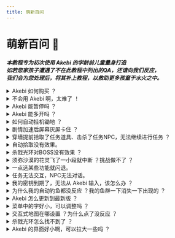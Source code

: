 ```yaml
---
title: 萌新百问
---
```


# 萌新百问 👶

<head>
  <meta charset="utf-8" />
  <meta name="description" content="Akebi 官方教程(原Akebi-GC/Acrepi)，最全面的 Akebi 中文参考文档。"/>
  <meta name="keywords" content="Akebi,Akebi-GC,Akebi教程"/>
  <meta name="author" content="Akebi,Akebi-GC,Acrepi"/>
</head>

***本教程专为初次使用 Akebi 的学龄前儿童量身打造***  
***如若您家孩子遭遇了不在此教程中列出的QA，还请向我们反应，***  
***我们会为您处理后，将其补上教程，以救助更多孩童于水火之中。***  

<details>
<summary>Akebi 如何购买 ？</summary>

推荐在 <b><a href="https://scrkit.com">SCRkit</a></b> 购买，我们将提供完整的售后服务🥰。 ➡️ <b><a href="https://scrkit.com/qqgroup">用户群</a></b>

</details>

<details>
<summary>不会用 Akebi 啊，太难了 ！</summary>

确保您有完整阅读说本教程后，依旧未能解决问题，建议采取以下方式。

<img src="https://scrkit.com/docs/akebi/helpme.png" />
</details>

<details>
<summary>Akebi 能暂停吗 ？</summary>

Akebi <b>月卡</b> 可以暂停，请参考教程内 <b>密钥管理</b> 相关的内容。

</details>

<details>
<summary>Akebi 能多开吗 ？</summary>

新版 Akebi 因安全问题，已经禁止多开功能。

</details>

<details>

<summary>如何自动挂机锄地 ？</summary>

呼出 Akebi 菜单，勾选并设置以下选项：<br />
<b>自动收集</b>：自动拾取、范围、自动开启宝箱。<br />
<b>自动摧毁物体</b>：启用。<br />
<b>杀戮光环</b>：启动、即死模式。<br />
<b>自定义传送</b>：启动、自动传送、设置→勾选所有<br />
※ 范围、延迟、传送时间，设置参数皆取自个人或点位要求。

</details>

<details>
<summary>剧情加速后屏幕灰屏卡住 ？</summary>

此举可能是因 <b>跳过过场动画</b> 功能导致，可尝试以下方法：<br />
1.断网重连。<br />
2.重启游戏。

</details>

<details>
<summary>穿墙提前拾取了任务道具、击杀了任务NPC，无法继续进行任务 ？</summary>

当您遭遇此情况时，建议采取以下措施：<br />
游戏大退，重新启动游戏。<br />
若未能解决此情况，写信给客服，说明遭遇 BUG，请求重置任务进度。

</details>

<details>
<summary>自动拾取没有效果。</summary>

可尝试将 <b>自动拾取</b> 的延迟调低，或是延长 <b>自动传送</b> 的时间。

</details>

<details>
<summary>杀戮光环对BOSS没有效果 ？</summary>

将在杀戮光环功能下勾选 <b>坠落伤害</b> 和 <b>百分比模式</b>。

</details>

<details>
<summary>须弥沙漠的花灵飞了一小段就中断 ？挑战做不了 ？</summary>

关闭 <b>杀戮光环</b> 功能，或是勾选 <b>只作用于仇恨在身上的对象</b>。

</details>

<details>
<summary>一点选某些功能就闪退。</summary>

可能是您开启的一些功能互相冲突，或功能不完善导致的，请删除 Akebi 根目录下的 cfg.json 文件，并重启 Akebi。

</details>

<details>
<summary>任务无法交互，NPC无法对话。</summary>

如若出现以上情形，可尝试删除 cfg.json 文件，再进行尝试。

</details>

<details>
<summary>我的密钥到期了，无法从 Akebi 输入，该怎么办 ？</summary>

删除 Akebi 根目录下的 cfg.json 文件，并重启 Akebi。

</details>

<details>
<summary>为什么我的自动钓鱼都没反应 ？我的鱼群一下消失一下出现的 ？</summary>

开启自动钓鱼会将鱼群聚拢，并且进行自动换饵。<br />
过程中没有动画，钓到的鱼会直接放入背包。<br />
如果没有效果，请确认是否使用了正确的鱼饵或是重新抛竿。<br />
如果鱼群一下消失一下出现的，请关闭杀戮光环，再进行钓鱼。

</details>

<details>
<summary>Akebi 怎么更新到最新版 ？</summary>

Akebi 在启动时会自动更新。<br />
如果无法进行自动更新，请点击教程中的下载链接手动更新。

</details>

<details>
<summary>菜单中的字好小，可以调整吗 ？</summary>

呼出菜单，选择设置，于右下方其他处有个字体大小可以调整。

</details>

<details>
<summary>交互式地图在哪设置 ？为什么点了没反应 ？</summary>

按M打开地图后，在左下角有显示交互式地图菜单点击后，即可呼出菜单设置。<br />
若是按了没反应，请仔细检查画面中弹出交互式地图与地图筛选视窗。<br />

</details>

<details>
<summary>杀戮光环怎么找不到了 ？</summary>

杀戮光环已被官方隐藏起来，可以在 <b>设置</b> 最下面勾选 <b>危险功能</b> 以启用。<br />

</details>

<details>
<summary>Akebi 的界面好小啊，可以拉大一些吗 ？</summary>

每个界面右下角处都有个不明显的小三角，可以拖曳将界面拉大。

</details>